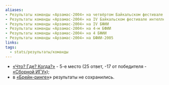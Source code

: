 ```yaml
---
aliases:
- Результаты команды «Арзамас-2004» на четвёртом Байкальском фестивале интеллектуальных игр
- Результаты команды «Арзамас-2004» на IV Байкальском фестивале интеллектуальных игр
- Результаты команды «Арзамас-2004» на IV БФИИ
- Результаты команды «Арзамас-2004» на 4-м БФИИ
- Результаты команды «Арзамас-2004» на 4 БФИИ
- Результаты команды «Арзамас-2004» на БФИИ-2005
links: 
tags:
  - stats/результаты/команды
---
```

* [«Что? Где? Когда?»](maingame-05-2006.md) - 5-е место (25 ответ, -17 от победителя - [«Сборной ИГУ»](sbornaya_igu-05-2006.md));
* в [«Брейн-ринге»](speedgame-05-2006.md)» результаты не сохранились.
